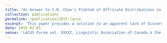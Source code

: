 ```yaml
---
title: "An Answer to Y.R. Chao's Problem of Affricate Distributions in Wú"
collection: publications
permalink: /publication/2015-lacus
excerpt: 'This paper provides a solution to an apparent lack of discernable pattern for voiced fricative and affricate onsets within a specific class of words. It shows the current distribution to be the result of two competing sound shifts between affrication on the one hand and deaffrication on the other, providing a model for the lexical diffusion of the feature based in an historical context of human migration starting from the fall of the Northern Song.'
date: 2015-02-01
venue: 'LACUS Forum vol. XXXXI, Linguistic Association of Canada & the United States'
---
```


